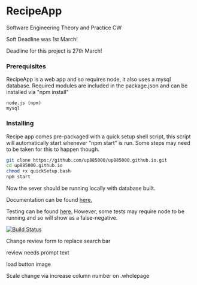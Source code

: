 # RecipeApp
Software Engineering Theory and Practice CW

Soft Deadline was 1st March!

Deadline for this project is 27th March!

### Prerequisites

RecipeApp is a web app and so requires node, it also uses a mysql database.
Required modules are included in the package.json and can be installed via "npm install"

```
node.js (npm)
mysql
```

### Installing

Recipe app comes pre-packaged with a quick setup shell script, this script will automatically start whenever "npm start" is run.
Some steps may need to be taken for this to happen though.

```bash
git clone https://github.com/up885000/up885000.github.io.git
cd up885000.github.io
chmod +x quickSetup.bash
npm start
```

Now the sever should be running locally with database built.

Documentation can be found [here.](https://up885000.github.io/out/index.html)

Testing can be found [here.](https://up885000.github.io/test/test.html) However, some tests may require node to be running and so will show as a false-negative.

[![Build Status](https://travis-ci.com/up885000/up885000.github.io.svg?branch=master)](https://travis-ci.com/up885000/up885000.github.io)


Change review form to replace search bar

review needs prompt text

load button image

Scale change via increase column number on .wholepage
